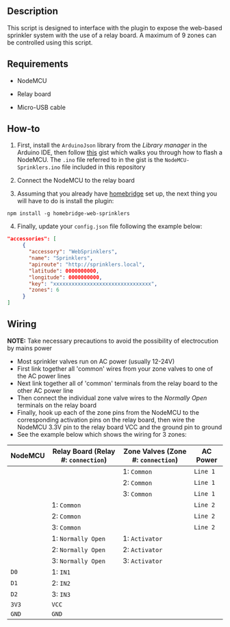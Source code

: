 ## Description

This script is designed to interface with the plugin to expose the web-based sprinkler system with the use of a relay board. A maximum of 9 zones can be controlled using this script.

## Requirements

* NodeMCU

* Relay board

* Micro-USB cable

## How-to

1. First, install the `ArduinoJson` library from the _Library manager_ in the Arduino IDE, then follow [this](https://gist.github.com/phenotypic/8d9d3b886936ccea9c21f495755640dd) gist which walks you through how to flash a NodeMCU. The `.ino` file referred to in the gist is the `NodeMCU-Sprinklers.ino` file included in this repository

2. Connect the NodeMCU to the relay board

3. Assuming that you already have [homebridge](https://github.com/homebridge/homebridge#installation) set up, the next thing you will have to do is install the plugin:
```
npm install -g homebridge-web-sprinklers
```

4. Finally, update your `config.json` file following the example below:

```json
"accessories": [
     {
       "accessory": "WebSprinklers",
       "name": "Sprinklers",
       "apiroute": "http://sprinklers.local",
       "latitude": 0000000000,
       "longitude": 0000000000,
       "key": "xxxxxxxxxxxxxxxxxxxxxxxxxxxxxxxx",
       "zones": 6
     }
]
```

## Wiring

**NOTE:** Take necessary precautions to avoid the possibility of electrocution by mains power

- Most sprinkler valves run on AC power (usually 12-24V)
- First link together all 'common' wires from your zone valves to one of the AC power lines
- Next link together all of 'common' terminals from the relay board to the other AC power line
- Then connect the individual zone valve wires to the _Normally Open_ terminals on the relay board
- Finally, hook up each of the zone pins from the NodeMCU to the corresponding activation pins on the relay board, then wire the NodeMCU 3.3V pin to the relay board VCC and the ground pin to ground
- See the example below which shows the wiring for 3 zones:

| NodeMCU | Relay Board (Relay #: `connection`) | Zone Valves (Zone #: `connection`) | AC Power |
| --- | --- | --- | --- |
| | | 1: `Common` | `Line 1` |
| | | 2: `Common` | `Line 1` |
| | | 3: `Common` | `Line 1` |
| | 1: `Common` | | `Line 2` |
| | 2: `Common` | | `Line 2` |
| | 3: `Common` | | `Line 2` |
| | 1: `Normally Open` | 1: `Activator` | |
| | 2: `Normally Open` | 2: `Activator` | |
| | 3: `Normally Open` | 3: `Activator` | |
| `D0` | 1: `IN1` | | |
| `D1` | 2: `IN2` | | |
| `D2` | 3: `IN3` | | |
| `3V3` | `VCC` | | |
| `GND` | `GND` | | |
